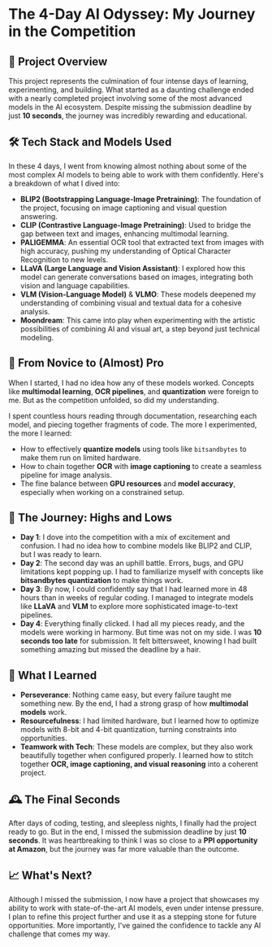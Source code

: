 # **The 4-Day AI Odyssey: My Journey in the Competition**

## 🚀 **Project Overview**
This project represents the culmination of four intense days of learning, experimenting, and building. What started as a daunting challenge ended with a nearly completed project involving some of the most advanced models in the AI ecosystem. Despite missing the submission deadline by just **10 seconds**, the journey was incredibly rewarding and educational.

## 🛠️ **Tech Stack and Models Used**
In these 4 days, I went from knowing almost nothing about some of the most complex AI models to being able to work with them confidently. Here's a breakdown of what I dived into:

- **BLIP2 (Bootstrapping Language-Image Pretraining)**: The foundation of the project, focusing on image captioning and visual question answering.
- **CLIP (Contrastive Language-Image Pretraining)**: Used to bridge the gap between text and images, enhancing multimodal learning.
- **PALIGEMMA**: An essential OCR tool that extracted text from images with high accuracy, pushing my understanding of Optical Character Recognition to new levels.
- **LLaVA (Large Language and Vision Assistant)**: I explored how this model can generate conversations based on images, integrating both vision and language capabilities.
- **VLM (Vision-Language Model)** & **VLMO**: These models deepened my understanding of combining visual and textual data for a cohesive analysis.
- **Moondream**: This came into play when experimenting with the artistic possibilities of combining AI and visual art, a step beyond just technical modeling.

## 🧠 **From Novice to (Almost) Pro**
When I started, I had no idea how any of these models worked. Concepts like **multimodal learning**, **OCR pipelines**, and **quantization** were foreign to me. But as the competition unfolded, so did my understanding.

I spent countless hours reading through documentation, researching each model, and piecing together fragments of code. The more I experimented, the more I learned:

- How to effectively **quantize models** using tools like `bitsandbytes` to make them run on limited hardware.
- How to chain together **OCR** with **image captioning** to create a seamless pipeline for image analysis.
- The fine balance between **GPU resources** and **model accuracy**, especially when working on a constrained setup.

## 🎢 **The Journey: Highs and Lows**
- **Day 1**: I dove into the competition with a mix of excitement and confusion. I had no idea how to combine models like BLIP2 and CLIP, but I was ready to learn.
- **Day 2**: The second day was an uphill battle. Errors, bugs, and GPU limitations kept popping up. I had to familiarize myself with concepts like **bitsandbytes quantization** to make things work.
- **Day 3**: By now, I could confidently say that I had learned more in 48 hours than in weeks of regular coding. I managed to integrate models like **LLaVA** and **VLM** to explore more sophisticated image-to-text pipelines.
- **Day 4**: Everything finally clicked. I had all my pieces ready, and the models were working in harmony. But time was not on my side. I was **10 seconds too late** for submission. It felt bittersweet, knowing I had built something amazing but missed the deadline by a hair.

## 🏅 **What I Learned**
- **Perseverance**: Nothing came easy, but every failure taught me something new. By the end, I had a strong grasp of how **multimodal models** work.
- **Resourcefulness**: I had limited hardware, but I learned how to optimize models with 8-bit and 4-bit quantization, turning constraints into opportunities.
- **Teamwork with Tech**: These models are complex, but they also work beautifully together when configured properly. I learned how to stitch together **OCR, image captioning, and visual reasoning** into a coherent project.

## 🕰️ **The Final Seconds**
After days of coding, testing, and sleepless nights, I finally had the project ready to go. But in the end, I missed the submission deadline by just **10 seconds**. It was heartbreaking to think I was so close to a **PPI opportunity at Amazon**, but the journey was far more valuable than the outcome.

## 📈 **What's Next?**
Although I missed the submission, I now have a project that showcases my ability to work with state-of-the-art AI models, even under intense pressure. I plan to refine this project further and use it as a stepping stone for future opportunities. More importantly, I've gained the confidence to tackle any AI challenge that comes my way.
